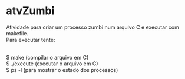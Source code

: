 # atvZumbi
Atividade para criar um processo zumbi num arquivo C e executar com makefile.<br>
Para executar tente:

  <br>$ make (compilar o arquivo em C)
  <br>$ ./execute (executar o arquivo em C)
  <br>$ ps -l (para mostrar o estado dos processos)
